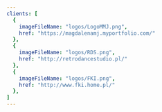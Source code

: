 ```yaml
---
clients: [
  {
    imageFileName: "logos/LogoMMJ.png",
    href: "https://magdalenamj.myportfolio.com/"
  },
  {
    imageFileName: "logos/RDS.png",
    href: "http://retrodancestudio.pl/"
  },
  {
    imageFileName: "logos/FKI.png",
    href: "http://www.fki.home.pl/"
  },
]
---
```

